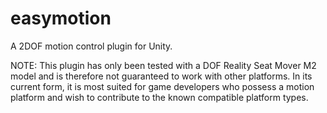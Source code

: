 # easymotion
A 2DOF motion control plugin for Unity.

NOTE: This plugin has only been tested with a DOF Reality Seat Mover M2 model and is therefore not 
guaranteed to work with other platforms. In its current form, it is most suited for game developers who 
possess a motion platform and wish to contribute to the known compatible platform types. 
